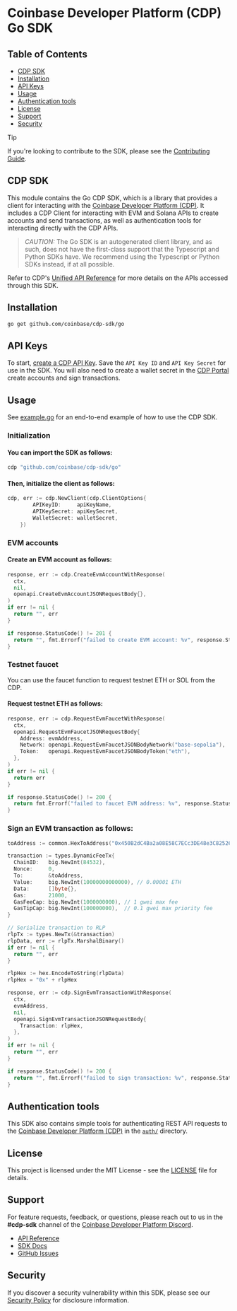 # Coinbase Developer Platform (CDP) Go SDK

## Table of Contents

- [CDP SDK](#cdp-sdk)
- [Installation](#installation)
- [API Keys](#api-keys)
- [Usage](#usage)
- [Authentication tools](#authentication-tools)
- [License](#license)
- [Support](#support)
- [Security](#security)

> [!TIP]
> If you're looking to contribute to the SDK, please see the [Contributing Guide](https://github.com/coinbase/cdp-sdk/blob/main/go/CONTRIBUTING.md).

## CDP SDK

This module contains the Go CDP SDK, which is a library that provides a client for interacting with the [Coinbase Developer Platform (CDP)](https://docs.cdp.coinbase.com/). It includes a CDP Client for interacting with EVM and Solana APIs to create accounts and send transactions, as well as authentication tools for interacting directly with the CDP APIs.

> _CAUTION:_ The Go SDK is an autogenerated client library, and as such, does not have the first-class
> support that the Typescript and Python SDKs have. We recommend using the Typescript or Python
> SDKs instead, if at all possible.

Refer to CDP's [Unified API Reference](https://docs.cdp.coinbase.com/api-v2/docs/welcome) for more details on the APIs accessed through this SDK.

## Installation

```bash
go get github.com/coinbase/cdp-sdk/go
```

## API Keys

To start, [create a CDP API Key](https://portal.cdp.coinbase.com/access/api). Save the `API Key ID` and `API Key Secret` for use in the SDK. You will also need to create a wallet secret in the [CDP Portal](https://portal.cdp.coinbase.com/products/wallet-api) create accounts and sign transactions.

## Usage

See [example.go](https://github.com/coinbase/cdp-sdk/tree/main/go/examples/example.go) for an end-to-end example of how to use the CDP SDK.

### Initialization

#### You can import the SDK as follows:

```go
cdp "github.com/coinbase/cdp-sdk/go"
```

#### Then, initialize the client as follows:

```go
cdp, err := cdp.NewClient(cdp.ClientOptions{
		APIKeyID:     apiKeyName,
		APIKeySecret: apiKeySecret,
		WalletSecret: walletSecret,
	})
```

### EVM accounts

#### Create an EVM account as follows:

```go
response, err := cdp.CreateEvmAccountWithResponse(
  ctx,
  nil,
  openapi.CreateEvmAccountJSONRequestBody{},
)
if err != nil {
  return "", err
}

if response.StatusCode() != 201 {
  return "", fmt.Errorf("failed to create EVM account: %v", response.Status())
}
```

### Testnet faucet

You can use the faucet function to request testnet ETH or SOL from the CDP.

#### Request testnet ETH as follows:

```go
response, err := cdp.RequestEvmFaucetWithResponse(
  ctx,
  openapi.RequestEvmFaucetJSONRequestBody{
    Address: evmAddress,
    Network: openapi.RequestEvmFaucetJSONBodyNetwork("base-sepolia"),
    Token:   openapi.RequestEvmFaucetJSONBodyToken("eth"),
  },
)
if err != nil {
  return err
}

if response.StatusCode() != 200 {
  return fmt.Errorf("failed to faucet EVM address: %v", response.Status())
}
```

### Sign an EVM transaction as follows:

```go
toAddress := common.HexToAddress("0x450B2dC4Ba2a08E58C7ECc3DE48e3C825262caF8")

transaction := types.DynamicFeeTx{
  ChainID:   big.NewInt(84532),
  Nonce:     0,
  To:        &toAddress,
  Value:     big.NewInt(10000000000000), // 0.00001 ETH
  Data:      []byte{},
  Gas:       21000,
  GasFeeCap: big.NewInt(1000000000), // 1 gwei max fee
  GasTipCap: big.NewInt(100000000),  // 0.1 gwei max priority fee
}

// Serialize transaction to RLP
rlpTx := types.NewTx(&transaction)
rlpData, err := rlpTx.MarshalBinary()
if err != nil {
  return "", err
}

rlpHex := hex.EncodeToString(rlpData)
rlpHex = "0x" + rlpHex

response, err := cdp.SignEvmTransactionWithResponse(
  ctx,
  evmAddress,
  nil,
  openapi.SignEvmTransactionJSONRequestBody{
    Transaction: rlpHex,
  },
)
if err != nil {
  return "", err
}

if response.StatusCode() != 200 {
  return "", fmt.Errorf("failed to sign transaction: %v", response.Status())
}
```

## Authentication tools

This SDK also contains simple tools for authenticating REST API requests to the [Coinbase Developer Platform (CDP)](https://docs.cdp.coinbase.com/) in the [`auth/`](https://github.com/coinbase/cdp-sdk/tree/main/go/auth) directory.

## License

This project is licensed under the MIT License - see the [LICENSE](https://github.com/coinbase/cdp-sdk/tree/main/LICENSE.md) file for details.

## Support

For feature requests, feedback, or questions, please reach out to us in the
**#cdp-sdk** channel of the [Coinbase Developer Platform Discord](https://discord.com/invite/cdp).

- [API Reference](https://docs.cdp.coinbase.com/api-v2/docs/welcome)
- [SDK Docs](https://coinbase.github.io/cdp-sdk/go)
- [GitHub Issues](https://github.com/coinbase/cdp-sdk/issues)

## Security

If you discover a security vulnerability within this SDK, please see our [Security Policy](https://github.com/coinbase/cdp-sdk/tree/main/SECURITY.md) for disclosure information.
